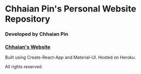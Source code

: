 # Chhaian Pin's Personal Website Repository
### Developed by Chhaian Pin
### [Chhaian's Website](http://chhaianpin.herokuapp.com)

Built using Create-React-App and Material-UI. Hosted on Heroku.

All rights reserved.
